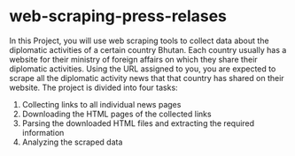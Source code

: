 # web-scraping-press-relases
In this Project, you will use web scraping tools to collect data about the
diplomatic activities of a certain country Bhutan. Each country usually has a website for
their ministry of foreign affairs on which they share their diplomatic activities.
Using the URL assigned to you, you are expected to scrape all the diplomatic
activity news that that country has shared on their website. The project is
divided into four tasks:

1. Collecting links to all individual news pages
2. Downloading the HTML pages of the collected links
3. Parsing the downloaded HTML files and extracting the required information
4. Analyzing the scraped data

